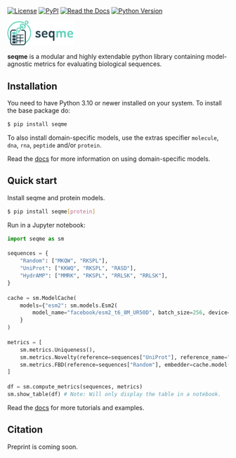 [![License](https://img.shields.io/github/license/szczurek-lab/seqme)](https://opensource.org/license/bsd-3-clause)
[![PyPI](https://img.shields.io/pypi/v/seqme.svg)](https://pypi.org/project/seqme/)
[![Read the Docs](https://img.shields.io/readthedocs/seqme)](https://seqme.readthedocs.io/)
[![Python Version](https://img.shields.io/pypi/pyversions/seqme)](https://pypi.org/project/seqme)

<p align="left">
    <img src="docs/_static/logo_title.svg" alt="seqme logo" width="30%">
</p>


**seqme** is a modular and highly extendable python library containing model-agnostic metrics for evaluating biological sequences.

## Installation

You need to have Python 3.10 or newer installed on your system. To install the base package do:

```bash
$ pip install seqme
```

To also install domain-specific models, use the extras specifier `molecule`, `dna`, `rna`, `peptide` and/or `protein`.

Read the [docs](https://seqme.readthedocs.io/en/latest/api/models_index.html) for more information on using domain-specific models.

## Quick start

Install seqme and protein models.

```bash
$ pip install seqme[protein]
```

Run in a Jupyter notebook:

```python
import seqme as sm

sequences = {
    "Random": ["MKQW", "RKSPL"],
    "UniProt": ["KKWQ", "RKSPL", "RASD"],
    "HydrAMP": ["MMRK", "RKSPL", "RRLSK", "RRLSK"],
}

cache = sm.ModelCache(
    models={"esm2": sm.models.Esm2(
        model_name="facebook/esm2_t6_8M_UR50D", batch_size=256, device="cpu")
    }
)

metrics = [
    sm.metrics.Uniqueness(),
    sm.metrics.Novelty(reference=sequences["UniProt"], reference_name="UniProt"),
    sm.metrics.FBD(reference=sequences["Random"], embedder=cache.model("esm2")),
]

df = sm.compute_metrics(sequences, metrics)
sm.show_table(df) # Note: Will only display the table in a notebook.
```

Read the [docs](https://seqme.readthedocs.io/en/latest/tutorials/index.html) for more tutorials and examples.

## Citation

Preprint is coming soon.
